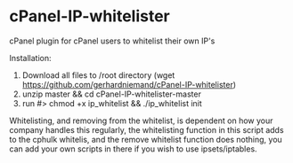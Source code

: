 # cPanel-IP-whitelister
cPanel plugin for cPanel users to whitelist their own IP's


Installation:

1) Download all files to /root directory (wget https://github.com/gerhardniemand/cPanel-IP-whitelister)
2) unzip master && cd cPanel-IP-whitelister-master
3) run #> chmod +x ip_whitelist && ./ip_whitelist init


Whitelisting, and removing from the whitelist, is dependent on how your company handles this regularly, the whitelisting function in this script adds to the cphulk whitelis, and the remove whitelist function does nothing, you can add your own scripts in there if you wish to use ipsets/iptables.
